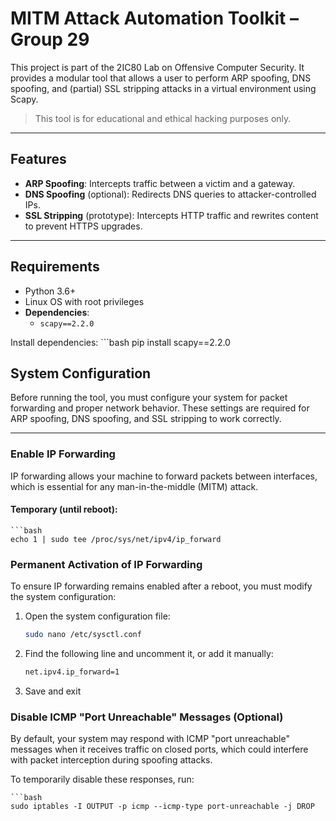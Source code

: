 # MITM Attack Automation Toolkit – Group 29

This project is part of the 2IC80 Lab on Offensive Computer Security. It provides a modular tool that allows a user to perform ARP spoofing, DNS spoofing, and (partial) SSL stripping attacks in a virtual environment using Scapy.

> This tool is for educational and ethical hacking purposes only.

---

## Features

- **ARP Spoofing**: Intercepts traffic between a victim and a gateway.
- **DNS Spoofing** (optional): Redirects DNS queries to attacker-controlled IPs.
- **SSL Stripping** (prototype): Intercepts HTTP traffic and rewrites content to prevent HTTPS upgrades.

---

## Requirements

- Python 3.6+
- Linux OS with root privileges
- **Dependencies**:
  - `scapy==2.2.0`
  
Install dependencies:
    ```bash
    pip install scapy==2.2.0

## System Configuration

Before running the tool, you must configure your system for packet forwarding and proper network behavior. These settings are required for ARP spoofing, DNS spoofing, and SSL stripping to work correctly.

---

### Enable IP Forwarding

IP forwarding allows your machine to forward packets between interfaces, which is essential for any man-in-the-middle (MITM) attack.

#### Temporary (until reboot):
    ```bash
    echo 1 | sudo tee /proc/sys/net/ipv4/ip_forward

### Permanent Activation of IP Forwarding

To ensure IP forwarding remains enabled after a reboot, you must modify the system configuration:

1. Open the system configuration file:
   ```bash
   sudo nano /etc/sysctl.conf

2. Find the following line and uncomment it, or add it manually:
    ```bash
    net.ipv4.ip_forward=1

3. Save and exit

### Disable ICMP "Port Unreachable" Messages (Optional)

By default, your system may respond with ICMP "port unreachable" messages when it receives traffic on closed ports, which could interfere with packet interception during spoofing attacks.

To temporarily disable these responses, run:

    ```bash
    sudo iptables -I OUTPUT -p icmp --icmp-type port-unreachable -j DROP
